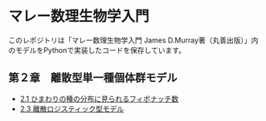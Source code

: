 # マレー数理生物学入門
このレポジトリは「マレー数理生物学入門 James D.Murray著（丸善出版）」内のモデルをPythonで実装したコードを保存しています。

## 第２章　離散型単一種個体群モデル
- [2.1 ひまわりの種の分布に見られるフィボナッチ数](notebook/murray2_1.ipynb)
- [2.3 離散ロジスティック型モデル](notebook/murray2_3.ipynb)